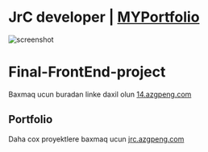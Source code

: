 # JrC developer | [MYPortfolio](https://raviriley.github.io/agency-jekyll-theme-starter/)
![screenshot](https://www.kletech.com/wp-content/uploads/2020/01/2018-developer-arastirmasi.jpg)
# Final-FrontEnd-project

 Baxmaq ucun buradan linke daxil olun [14.azgpeng.com](http://14.azgpeng.com)



 ## Portfolio

 Daha cox proyektlere baxmaq ucun [jrc.azgpeng.com](http://jrc.azgpeng.com)
